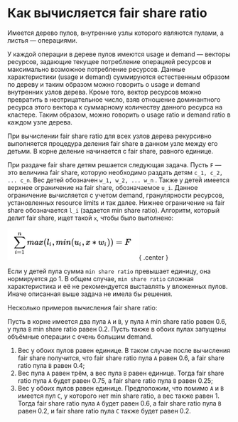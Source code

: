 #  Как вычисляется fair share ratio

Имеется дерево пулов, внутренние узлы которого являются пулами, а листья — операциями.

У каждой операции в дереве пулов имеются usage и demand — векторы ресурсов, задающие текущее потребление операцией ресурсов и максимально возможное потребление ресурсов. Данные характеристики (usage и demand) суммируются естественным образом по дереву и таким образом можно говорить о usage и demand внутренних узлов дерева. Кроме того, вектор ресурсов можно превратить в неотрицательное число, взяв отношение доминантного ресурса этого вектора к суммарному количеству данного ресурса на кластере. Таким образом, можно говорить о usage ratio и demand ratio в каждом узле дерева.

При вычислении fair share ratio для всех узлов дерева рекурсивно выполняется процедура деления fair share в данном узле между его детьми. В корне деление начинается с fair share, равного единице.

При раздаче fair share детям решается следующая задача. Пусть `F` — это величина fair share, которую необходимо раздать детям `c_1, c_2, ... c_n`. Вес детей обозначен `w_1, w_2, ... w_n` . Также у детей имеется верхнее ограничение на fair share, обозначаемое `u_i`. Данное ограничение вычисляется с учетом demand, гранулярности ресурсов, установленных resource limits и так далее. Нижнее ограничение на fair share обозначается `l_i` (задается min share ratio). Алгоритм, который делит fair share, ищет такой `x`, чтобы было выполнено:

![](../../../../../images/fair_share_formula.png){ .center }

Если у детей пула сумма `min share ratio` превышает единицу, она нормируется до 1. В общем случае, `min share ratio` сложная характеристика и её не рекомендуется выставлять у вложенных пулов. Иначе описанная выше задача не имела бы решения.

Несколько примеров вычисления fair share ratio:

Пусть в корне имеется два пула `A` и `B`, у пула `A` min share ratio равен 0.6, у пула `B` min share ratio равен 0.2. Пусть также в обоих пулах запущены объёмные операции с очень большим demand.

1. Вес у обоих пулов равен единице. В таком случае после вычисления fair share получится, что fair share ratio пула `A` равен 0.6, а fair share ratio пула `B` равен 0.4;
2. Вес пула `A` равен трём, а вес пула `B` равен единице. Тогда fair share ratio пула `A` будет равен 0.75, а fair share ratio пула `B` равен 0.25;
3. Вес у обоих пулов равен единице. Предположим, что помимо `A` и `B` имеется пул `C`, у которого нет min share ratio, а вес также равен 1. Тогда fair share ratio пула `A` будет равен 0.6, а fair share ratio пула `B` равен 0.2, и fair share ratio пула `C` также будет равен 0.2.